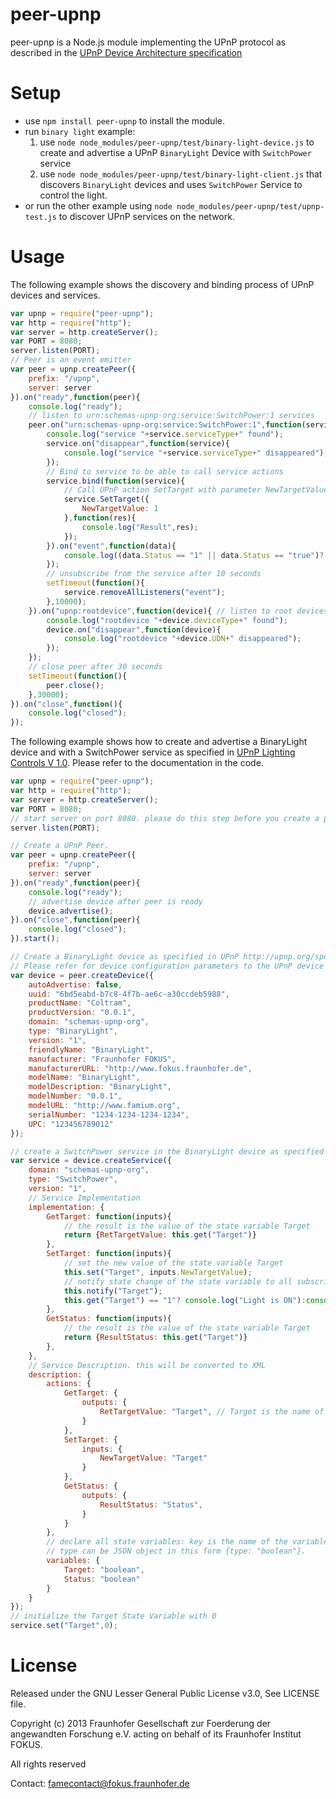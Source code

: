 peer-upnp 
=========

peer-upnp is a Node.js module implementing the UPnP protocol as described in the [UPnP Device Architecture specification](http://www.upnp.org/specs/arch/UPnP-arch-DeviceArchitecture-v1.1.pdf)

Setup
=====

  * use `npm install peer-upnp` to install the module.
  * run `binary light` example:
     1. use `node node_modules/peer-upnp/test/binary-light-device.js` to create and advertise a UPnP `BinaryLight` Device with `SwitchPower` service
     2. use `node node_modules/peer-upnp/test/binary-light-client.js` that discovers `BinaryLight` devices and uses `SwitchPower` Service to control the light.
  * or run the other example using `node node_modules/peer-upnp/test/upnp-test.js` to discover UPnP services on the network.

Usage
=====

The following example shows the discovery and binding process of UPnP devices and services.

```javascript
var upnp = require("peer-upnp");
var http = require("http");
var server = http.createServer();
var PORT = 8080;
server.listen(PORT);
// Peer is an event emitter
var peer = upnp.createPeer({
	prefix: "/upnp",
	server: server
}).on("ready",function(peer){
	console.log("ready");
	// listen to urn:schemas-upnp-org:service:SwitchPower:1 services
	peer.on("urn:schemas-upnp-org:service:SwitchPower:1",function(service){
		console.log("service "+service.serviceType+" found");
		service.on("disappear",function(service){
			console.log("service "+service.serviceType+" disappeared");
		});
		// Bind to service to be able to call service actions
		service.bind(function(service){
			// Call UPnP action SetTarget with parameter NewTargetValue
			service.SetTarget({
				NewTargetValue: 1
			},function(res){
				console.log("Result",res);
			});
		}).on("event",function(data){
			console.log((data.Status == "1" || data.Status == "true")? "Light is ON": "Light is OFF" );
		});
		// unsubscribe from the service after 10 seconds 
		setTimeout(function(){
			service.removeAllListeners("event");
		},10000);
	}).on("upnp:rootdevice",function(device){ // listen to root devices
		console.log("rootdevice "+device.deviceType+" found");
		device.on("disappear",function(device){
			console.log("rootdevice "+device.UDN+" disappeared");
		});
	});
	// close peer after 30 seconds
	setTimeout(function(){
		peer.close();
	},30000);
}).on("close",function(){
	console.log("closed");
});
```

The following example shows how to create and advertise a BinaryLight device and with a SwitchPower service as specified in [UPnP Lighting Controls V 1.0](http://upnp.org/specs/ha/lighting/). Please refer to the documentation in the code.

```javascript
var upnp = require("peer-upnp");
var http = require("http");
var server = http.createServer();
var PORT = 8080;
// start server on port 8080. please do this step before you create a peer
server.listen(PORT);

// Create a UPnP Peer. 
var peer = upnp.createPeer({
	prefix: "/upnp",
	server: server
}).on("ready",function(peer){
	console.log("ready");
	// advertise device after peer is ready
	device.advertise();
}).on("close",function(peer){
	console.log("closed");
}).start();

// Create a BinaryLight device as specified in UPnP http://upnp.org/specs/ha/UPnP-ha-BinaryLight-v1-Device.pdf.  
// Please refer for device configuration parameters to the UPnP device architecture.
var device = peer.createDevice({
	autoAdvertise: false,
	uuid: "6bd5eabd-b7c8-4f7b-ae6c-a30ccdeb5988",
	productName: "Coltram",
	productVersion: "0.0.1",
	domain: "schemas-upnp-org",
	type: "BinaryLight",
	version: "1",
	friendlyName: "BinaryLight",
	manufacturer: "Fraunhofer FOKUS",
	manufacturerURL: "http://www.fokus.fraunhofer.de",
	modelName: "BinaryLight",
	modelDescription: "BinaryLight",
	modelNumber: "0.0.1",
	modelURL: "http://www.famium.org",
	serialNumber: "1234-1234-1234-1234",
	UPC: "123456789012"
});

// create a SwitchPower service in the BinaryLight device as specified here http://upnp.org/specs/ha/UPnP-ha-SwitchPower-v1-Service.pdf
var service = device.createService({
	domain: "schemas-upnp-org",
	type: "SwitchPower",
	version: "1",
	// Service Implementation
	implementation: {
		GetTarget: function(inputs){
			// the result is the value of the state variable Target
			return {RetTargetValue: this.get("Target")}
		},
		SetTarget: function(inputs){
			// set the new value of the state variable Target
			this.set("Target", inputs.NewTargetValue); 
			// notify state change of the state variable to all subscribers
			this.notify("Target");
			this.get("Target") == "1"? console.log("Light is ON"):console.log("Light is OFF");
		},
		GetStatus: function(inputs){
			// the result is the value of the state variable Target
			return {ResultStatus: this.get("Target")}
		},
	},
	// Service Description. this will be converted to XML 
	description: {
		actions: {
			GetTarget: {
				outputs: {
					RetTargetValue: "Target", // Target is the name of the state variable
				}
			},
			SetTarget: {
				inputs: {
					NewTargetValue: "Target"
				}
			},
			GetStatus: {
				outputs: {
					ResultStatus: "Status",
				}
			}
		},
		// declare all state variables: key is the name of the variable and value is the type of the variable. 
		// type can be JSON object in this form {type: "boolean"}. 
		variables: {
			Target: "boolean", 
			Status: "boolean"
		}
	}
});
// initialize the Target State Variable with 0
service.set("Target",0);
```

License
=======

Released under the GNU Lesser General Public License v3.0, See LICENSE file.

Copyright (c) 2013 Fraunhofer Gesellschaft zur Foerderung der angewandten Forschung e.V. acting on behalf of its Fraunhofer Institut FOKUS. 

All rights reserved

Contact: famecontact@fokus.fraunhofer.de
